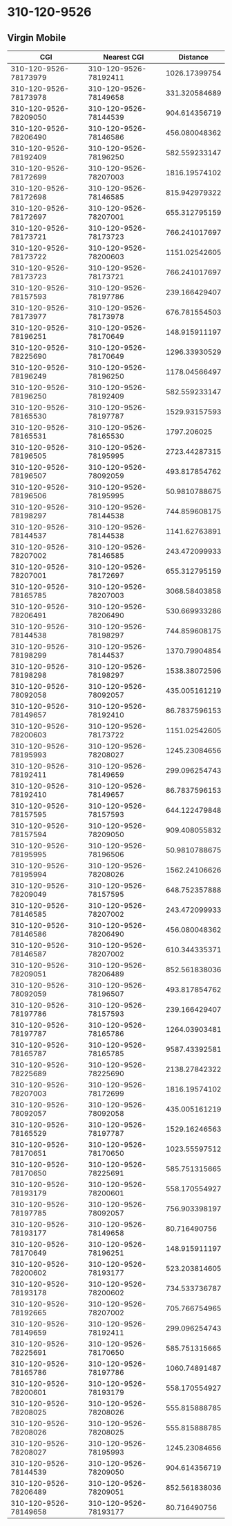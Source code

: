 # 310-120-9526
## Virgin Mobile


| CGI | Nearest CGI | Distance |
|-----|-------------|----------|
| 310-120-9526-78173979 | 310-120-9526-78192411 | 1026.17399754 |
| 310-120-9526-78173978 | 310-120-9526-78149658 | 331.320584689 |
| 310-120-9526-78209050 | 310-120-9526-78144539 | 904.614356719 |
| 310-120-9526-78206490 | 310-120-9526-78146586 | 456.080048362 |
| 310-120-9526-78192409 | 310-120-9526-78196250 | 582.559233147 |
| 310-120-9526-78172699 | 310-120-9526-78207003 | 1816.19574102 |
| 310-120-9526-78172698 | 310-120-9526-78146585 | 815.942979322 |
| 310-120-9526-78172697 | 310-120-9526-78207001 | 655.312795159 |
| 310-120-9526-78173721 | 310-120-9526-78173723 | 766.241017697 |
| 310-120-9526-78173722 | 310-120-9526-78200603 | 1151.02542605 |
| 310-120-9526-78173723 | 310-120-9526-78173721 | 766.241017697 |
| 310-120-9526-78157593 | 310-120-9526-78197786 | 239.166429407 |
| 310-120-9526-78173977 | 310-120-9526-78173978 | 676.781554503 |
| 310-120-9526-78196251 | 310-120-9526-78170649 | 148.915911197 |
| 310-120-9526-78225690 | 310-120-9526-78170649 | 1296.33930529 |
| 310-120-9526-78196249 | 310-120-9526-78196250 | 1178.04566497 |
| 310-120-9526-78196250 | 310-120-9526-78192409 | 582.559233147 |
| 310-120-9526-78165530 | 310-120-9526-78197787 | 1529.93157593 |
| 310-120-9526-78165531 | 310-120-9526-78165530 | 1797.206025 |
| 310-120-9526-78196505 | 310-120-9526-78195995 | 2723.44287315 |
| 310-120-9526-78196507 | 310-120-9526-78092059 | 493.817854762 |
| 310-120-9526-78196506 | 310-120-9526-78195995 | 50.9810788675 |
| 310-120-9526-78198297 | 310-120-9526-78144538 | 744.859608175 |
| 310-120-9526-78144537 | 310-120-9526-78144538 | 1141.62763891 |
| 310-120-9526-78207002 | 310-120-9526-78146585 | 243.472099933 |
| 310-120-9526-78207001 | 310-120-9526-78172697 | 655.312795159 |
| 310-120-9526-78165785 | 310-120-9526-78207003 | 3068.58403858 |
| 310-120-9526-78206491 | 310-120-9526-78206490 | 530.669933286 |
| 310-120-9526-78144538 | 310-120-9526-78198297 | 744.859608175 |
| 310-120-9526-78198299 | 310-120-9526-78144537 | 1370.79904854 |
| 310-120-9526-78198298 | 310-120-9526-78198297 | 1538.38072596 |
| 310-120-9526-78092058 | 310-120-9526-78092057 | 435.005161219 |
| 310-120-9526-78149657 | 310-120-9526-78192410 | 86.7837596153 |
| 310-120-9526-78200603 | 310-120-9526-78173722 | 1151.02542605 |
| 310-120-9526-78195993 | 310-120-9526-78208027 | 1245.23084656 |
| 310-120-9526-78192411 | 310-120-9526-78149659 | 299.096254743 |
| 310-120-9526-78192410 | 310-120-9526-78149657 | 86.7837596153 |
| 310-120-9526-78157595 | 310-120-9526-78157593 | 644.122479848 |
| 310-120-9526-78157594 | 310-120-9526-78209050 | 909.408055832 |
| 310-120-9526-78195995 | 310-120-9526-78196506 | 50.9810788675 |
| 310-120-9526-78195994 | 310-120-9526-78208026 | 1562.24106626 |
| 310-120-9526-78209049 | 310-120-9526-78157595 | 648.752357888 |
| 310-120-9526-78146585 | 310-120-9526-78207002 | 243.472099933 |
| 310-120-9526-78146586 | 310-120-9526-78206490 | 456.080048362 |
| 310-120-9526-78146587 | 310-120-9526-78207002 | 610.344335371 |
| 310-120-9526-78209051 | 310-120-9526-78206489 | 852.561838036 |
| 310-120-9526-78092059 | 310-120-9526-78196507 | 493.817854762 |
| 310-120-9526-78197786 | 310-120-9526-78157593 | 239.166429407 |
| 310-120-9526-78197787 | 310-120-9526-78165786 | 1264.03903481 |
| 310-120-9526-78165787 | 310-120-9526-78165785 | 9587.43392581 |
| 310-120-9526-78225689 | 310-120-9526-78225690 | 2138.27842322 |
| 310-120-9526-78207003 | 310-120-9526-78172699 | 1816.19574102 |
| 310-120-9526-78092057 | 310-120-9526-78092058 | 435.005161219 |
| 310-120-9526-78165529 | 310-120-9526-78197787 | 1529.16246563 |
| 310-120-9526-78170651 | 310-120-9526-78170650 | 1023.55597512 |
| 310-120-9526-78170650 | 310-120-9526-78225691 | 585.751315665 |
| 310-120-9526-78193179 | 310-120-9526-78200601 | 558.170554927 |
| 310-120-9526-78197785 | 310-120-9526-78092057 | 756.903398197 |
| 310-120-9526-78193177 | 310-120-9526-78149658 | 80.716490756 |
| 310-120-9526-78170649 | 310-120-9526-78196251 | 148.915911197 |
| 310-120-9526-78200602 | 310-120-9526-78193177 | 523.203814605 |
| 310-120-9526-78193178 | 310-120-9526-78200602 | 734.533736787 |
| 310-120-9526-78192665 | 310-120-9526-78207002 | 705.766754965 |
| 310-120-9526-78149659 | 310-120-9526-78192411 | 299.096254743 |
| 310-120-9526-78225691 | 310-120-9526-78170650 | 585.751315665 |
| 310-120-9526-78165786 | 310-120-9526-78197786 | 1060.74891487 |
| 310-120-9526-78200601 | 310-120-9526-78193179 | 558.170554927 |
| 310-120-9526-78208025 | 310-120-9526-78208026 | 555.815888785 |
| 310-120-9526-78208026 | 310-120-9526-78208025 | 555.815888785 |
| 310-120-9526-78208027 | 310-120-9526-78195993 | 1245.23084656 |
| 310-120-9526-78144539 | 310-120-9526-78209050 | 904.614356719 |
| 310-120-9526-78206489 | 310-120-9526-78209051 | 852.561838036 |
| 310-120-9526-78149658 | 310-120-9526-78193177 | 80.716490756 |
